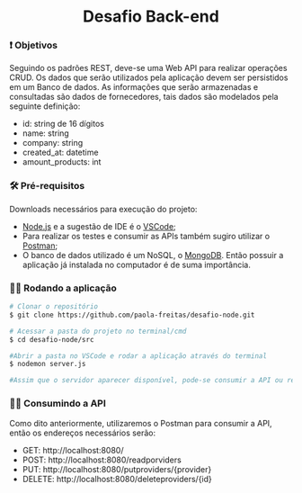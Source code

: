 <h1 align = "center">Desafio Back-end</h1>

### ❗ Objetivos
    
Seguindo os padrões REST, deve-se uma Web API para realizar operações CRUD. Os dados que serão utilizados pela aplicação devem ser persistidos em um Banco de dados. As informações que serão armazenadas e consultadas são dados de fornecedores, tais dados são modelados pela seguinte definição:

- id: string de 16 dígitos
- name: string 
- company: string
- created_at: datetime
- amount_products: int

### 🛠️ Pré-requisitos

Downloads necessários para execução do projeto:
- [Node.js](https://nodejs.org/en/) e a sugestão de IDE é o [VSCode](https://code.visualstudio.com/);
- Para realizar os testes e consumir as APIs também sugiro utilizar o [Postman](https://www.postman.com/);
- O banco de dados utilizado é um NoSQL, o [MongoDB](https://www.mongodb.com/). Então possuir a aplicação já instalada no computador é de suma importância.

### 👩‍💻 Rodando a aplicação

```bash
# Clonar o repositório
$ git clone https://github.com/paola-freitas/desafio-node.git

# Acessar a pasta do projeto no terminal/cmd
$ cd desafio-node/src

#Abrir a pasta no VSCode e rodar a aplicação através do terminal
$ nodemon server.js

#Assim que o servidor aparecer disponível, pode-se consumir a API ou realizar testes através do Postman

```
### 👩‍💻 Consumindo a API

Como dito anteriormente, utilizaremos o Postman para consumir a API, então os endereços necessários serão:

- GET:      http://localhost:8080/
- POST:     http://localhost:8080/readporviders
- PUT:      http://localhost:8080/putproviders/{provider}
- DELETE:   http://localhost:8080/deleteproviders/{id}


